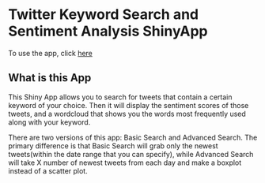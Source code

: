# Twitter Keyword Search and Sentiment Analysis ShinyApp

To use the app, click [here](https://kevinch0810zxc.shinyapps.io/TwitteR/)

## What is this App
This Shiny App allows you to search for tweets that contain a certain keyword of your choice. Then it will display the sentiment scores of those tweets, and a wordcloud that shows you the words most frequently used along with your keyword.

There are two versions of this app: Basic Search and Advanced Search. The primary difference is that Basic Search will grab only the newest tweets(within the date range that you can specify), while Advanced Search will take X number of newest tweets from each day and make a boxplot instead of a scatter plot.
